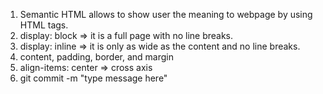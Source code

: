 1. Semantic HTML allows to show user the meaning to webpage by using HTML tags.
2. display: block => it is a full page with no line breaks.
2. display: inline => it is only as wide as the content and no line breaks.
3. content, padding, border, and margin
4. align-items: center => cross axis
5. git commit -m "type message here"